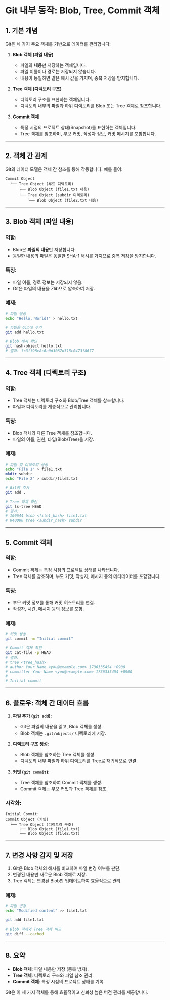 # Git 내부 동작: Blob, Tree, Commit 객체

## 1. 기본 개념

Git은 세 가지 주요 객체를 기반으로 데이터를 관리합니다:

1. **Blob 객체 (파일 내용)**

   - 파일의 **내용**만 저장하는 객체입니다.
   - 파일 이름이나 경로는 저장되지 않습니다.
   - 내용이 동일하면 같은 해시 값을 가지며, 중복 저장을 방지합니다.

2. **Tree 객체 (디렉토리 구조)**

   - 디렉토리 구조를 표현하는 객체입니다.
   - 디렉토리 내부의 파일과 하위 디렉토리를 Blob 또는 Tree 객체로 참조합니다.

3. **Commit 객체**
   - 특정 시점의 프로젝트 상태(Snapshot)를 표현하는 객체입니다.
   - Tree 객체를 참조하며, 부모 커밋, 작성자 정보, 커밋 메시지를 포함합니다.

---

## 2. 객체 간 관계

Git의 데이터 모델은 객체 간 참조를 통해 작동합니다. 예를 들어:

```
Commit Object
  └── Tree Object (루트 디렉토리)
      ├── Blob Object (file1.txt 내용)
      └── Tree Object (subdir 디렉토리)
          └── Blob Object (file2.txt 내용)
```

---

## 3. Blob 객체 (파일 내용)

### 역할:

- Blob은 **파일의 내용**만 저장합니다.
- 동일한 내용의 파일은 동일한 SHA-1 해시를 가지므로 중복 저장을 방지합니다.

### 특징:

- 파일 이름, 경로 정보는 저장되지 않음.
- Git은 파일의 내용을 Zlib으로 압축하여 저장.

### 예제:

```bash
# 파일 생성
echo "Hello, World!" > hello.txt

# 파일을 Git에 추가
git add hello.txt

# Blob 해시 확인
git hash-object hello.txt
# 결과: fc3ff98e8c6a0d3087d515c0473f8677
```

---

## 4. Tree 객체 (디렉토리 구조)

### 역할:

- Tree 객체는 디렉토리 구조와 Blob/Tree 객체를 참조합니다.
- 파일과 디렉토리를 계층적으로 관리합니다.

### 특징:

- Blob 객체와 다른 Tree 객체를 참조합니다.
- 파일의 이름, 권한, 타입(Blob/Tree)을 저장.

### 예제:

```bash
# 파일 및 디렉토리 생성
echo "File 1" > file1.txt
mkdir subdir
echo "File 2" > subdir/file2.txt

# Git에 추가
git add .

# Tree 객체 확인
git ls-tree HEAD
# 결과:
# 100644 blob <file1_hash> file1.txt
# 040000 tree <subdir_hash> subdir
```

---

## 5. Commit 객체

### 역할:

- Commit 객체는 특정 시점의 프로젝트 상태를 나타냅니다.
- Tree 객체를 참조하며, 부모 커밋, 작성자, 메시지 등의 메타데이터를 포함합니다.

### 특징:

- 부모 커밋 정보를 통해 커밋 히스토리를 연결.
- 작성자, 시간, 메시지 등의 정보를 포함.

### 예제:

```bash
# 커밋 생성
git commit -m "Initial commit"

# Commit 객체 확인
git cat-file -p HEAD
# 결과:
# tree <tree_hash>
# author Your Name <you@example.com> 1736335454 +0900
# committer Your Name <you@example.com> 1736335454 +0900
#
# Initial commit
```

---

## 6. 플로우: 객체 간 데이터 흐름

1. **파일 추가 (`git add`)**:

   - Git은 파일의 내용을 읽고, Blob 객체를 생성.
   - Blob 객체는 `.git/objects/` 디렉토리에 저장.

2. **디렉토리 구조 생성**:

   - Blob 객체를 참조하는 Tree 객체를 생성.
   - 디렉토리 내부 파일과 하위 디렉토리를 Tree로 재귀적으로 연결.

3. **커밋 (`git commit`)**:
   - Tree 객체를 참조하여 Commit 객체를 생성.
   - Commit 객체는 부모 커밋과 Tree 객체를 참조.

### 시각화:

```
Initial Commit:
Commit Object (커밋)
  └── Tree Object (디렉토리 구조)
      ├── Blob Object (file1.txt)
      └── Blob Object (file2.txt)
```

---

## 7. 변경 사항 감지 및 저장

1. Git은 Blob 객체의 해시를 비교하여 파일 변경 여부를 판단.
2. 변경된 내용만 새로운 Blob 객체로 저장.
3. Tree 객체는 변경된 Blob만 업데이트하여 효율적으로 관리.

### 예제:

```bash
# 파일 변경
echo "Modified content" >> file1.txt

git add file1.txt

# Blob 객체와 Tree 객체 비교
git diff --cached
```

---

## 8. 요약

- **Blob 객체**: 파일 내용만 저장 (중복 방지).
- **Tree 객체**: 디렉토리 구조와 파일 참조 관리.
- **Commit 객체**: 특정 시점의 프로젝트 상태를 기록.

Git은 이 세 가지 객체를 통해 효율적이고 신뢰성 높은 버전 관리를 제공합니다.
